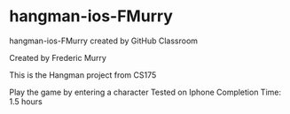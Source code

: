 # hangman-ios-FMurry
hangman-ios-FMurry created by GitHub Classroom

Created by Frederic Murry

This is the Hangman project from CS175

Play the game by entering a character
Tested on Iphone
Completion Time: 1.5 hours
